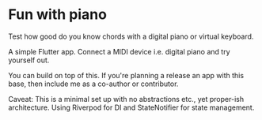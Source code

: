 # Fun with piano

Test how good do you know chords with a digital piano or virtual keyboard.


A simple Flutter app. Connect a MIDI device i.e. digital piano and try yourself out.

You can build on top of this. If you're planning a release an app with this base, then include me as a co-author or contributor. 

Caveat: This is a minimal set up with no abstractions etc., yet proper-ish architecture. Using Riverpod for DI and StateNotifier for state management.
